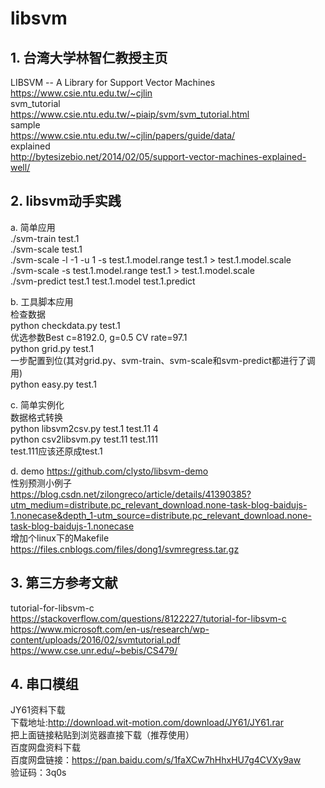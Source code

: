 # libsvm

## 1. 台湾大学林智仁教授主页    
LIBSVM -- A Library for Support Vector Machines  
https://www.csie.ntu.edu.tw/~cjlin  
svm_tutorial  
https://www.csie.ntu.edu.tw/~piaip/svm/svm_tutorial.html  
sample  
https://www.csie.ntu.edu.tw/~cjlin/papers/guide/data/  
explained  
http://bytesizebio.net/2014/02/05/support-vector-machines-explained-well/  

## 2. libsvm动手实践
a. 简单应用  
./svm-train test.1  
./svm-scale test.1  
./svm-scale -l -1 -u 1 -s test.1.model.range test.1 > test.1.model.scale  
./svm-scale -s test.1.model.range test.1 > test.1.model.scale  
./svm-predict test.1 test.1.model test.1.predict  

b. 工具脚本应用  
检查数据  
python checkdata.py test.1  
优选参数Best c=8192.0, g=0.5 CV rate=97.1    
python grid.py test.1   
一步配置到位(其对grid.py、svm-train、svm-scale和svm-predict都进行了调用)  
python easy.py test.1  

c. 简单实例化  
数据格式转换  
python libsvm2csv.py test.1 test.11 4  
python csv2libsvm.py test.11 test.111  
test.111应该还原成test.1  

d. demo
https://github.com/clysto/libsvm-demo  
性别预测小例子  
https://blog.csdn.net/zilongreco/article/details/41390385?utm_medium=distribute.pc_relevant_download.none-task-blog-baidujs-1.nonecase&depth_1-utm_source=distribute.pc_relevant_download.none-task-blog-baidujs-1.nonecase  
增加个linux下的Makefile  
https://files.cnblogs.com/files/dong1/svmregress.tar.gz 
  
## 3. 第三方参考文献  
tutorial-for-libsvm-c  
https://stackoverflow.com/questions/8122227/tutorial-for-libsvm-c  
https://www.microsoft.com/en-us/research/wp-content/uploads/2016/02/svmtutorial.pdf    
https://www.cse.unr.edu/~bebis/CS479/   

## 4. 串口模组
JY61资料下载  
下载地址:http://download.wit-motion.com/download/JY61/JY61.rar  
把上面链接粘贴到浏览器直接下载（推荐使用）  
百度网盘资料下载  
百度网盘链接：https://pan.baidu.com/s/1faXCw7hHhxHU7g4CVXy9aw  
验证码：3q0s  

